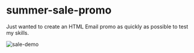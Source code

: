 # summer-sale-promo
Just wanted to create an HTML Email promo as quickly as possible to test my skills.

![sale-demo](https://user-images.githubusercontent.com/33230300/132385519-60c67f45-cc56-44cf-9aa8-3b8930911b99.jpg)
